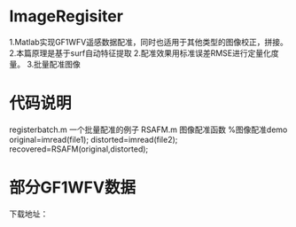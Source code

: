 # ImageRegisiter
1.Matlab实现GF1WFV遥感数据配准，同时也适用于其他类型的图像校正，拼接。
2.本篇原理是基于surf自动特征提取
2.配准效果用标准误差RMSE进行定量化度量。
3.批量配准图像
# 代码说明
registerbatch.m 一个批量配准的例子
RSAFM.m 图像配准函数
%图像配准demo
original=imread(file1);
distorted=imread(file2);
recovered=RSAFM(original,distorted);
# 部分GF1WFV数据
下载地址：
